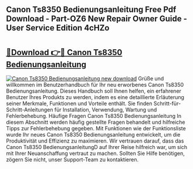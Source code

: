 ## Canon Ts8350 Bedienungsanleitung Free Pdf Download - Part-OZ6 New Repair Owner Guide - User Service Edition 4cHZo

# <h2><a href="http://df40kjy.blite.top/?on=Canon+Ts8350+Bedienungsanleitung">🔗Download 👉🔴 Canon Ts8350 Bedienungsanleitung</a></h2>

[![Canon Ts8350 Bedienungsanleitung new download](https://i.imgur.com/lujVjoI.png)](http://df40kjy.blite.top/?on=Canon+Ts8350+Bedienungsanleitung)
Grüße und willkommen im Benutzerhandbuch für Ihr neu erworbenes Canon Ts8350 Bedienungsanleitung. Dieses Handbuch soll Ihnen helfen, ein erfahrener Benutzer Ihres Produkts zu werden, indem es eine detaillierte Erläuterung seiner Merkmale, Funktionen und Vorteile enthält. Sie finden Schritt-für-Schritt-Anleitungen für Installation, Verwendung, Wartung und Fehlerbehebung. Häufige Fragen Canon Ts8350 Bedienungsanleitung In diesem Abschnitt werden häufig gestellte Fragen behandelt und hilfreiche Tipps zur Fehlerbehebung gegeben. Mit Funktionen wie der Funktionsliste wurde Ihr neues Canon Ts8350 Bedienungsanleitung entwickelt, um die Produktivität und Effizienz zu maximieren. Wir vertrauen darauf, dass das Canon Ts8350 BedienungsanleitungD auf Ihrer Reise hilfreich war, um sich mit Ihrer Neuanschaffung vertraut zu machen. Sollten Sie Hilfe benötigen, zögern Sie nicht, unser Support-Team zu kontaktieren.

